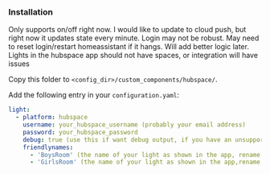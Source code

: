 ### Installation

Only supports on/off right now. I would like to update to cloud push, but right now it updates state every minute. Login may not be robust. May need to reset login/restart homeassistant if it hangs. Will add better logic later. Lights in the hubspace app should not have spaces, or integration will have issues

Copy this folder to `<config_dir>/custom_components/hubspace/`.

Add the following entry in your `configuration.yaml`:

```yaml
light:
  - platform: hubspace
    username: your_hubspace_username (probably your email address)
    password: your_hubspace_password
    debug: true (use this if want debug output, if you have an unsupported light)
    friendlynames:
      - 'BoysRoom' (the name of your light as shown in the app, rename so don't have spaces in light name)
      - 'GirlsRoom' (the name of your light as shown in the app,rename so don't have spaces in light name)
